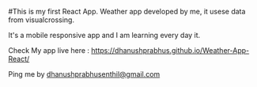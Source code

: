 #This is my first React App.
Weather app developed by me, it usese data from visualcrossing.

It's a mobile responsive app and I am learning every day it.

Check My app live here : https://dhanushprabhus.github.io/Weather-App-React/

Ping me by dhanushprabhusenthil@gmail.com
